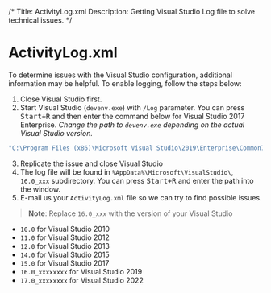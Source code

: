 /*
Title: ActivityLog.xml
Description: Getting Visual Studio Log file to solve technical issues.
*/

# ActivityLog.xml

To determine issues with the Visual Studio configuration, additional information may be helpful. To enable logging, follow the steps below:

1. Close Visual Studio first.
2. Start Visual Studio (`devenv.exe`) with `/Log` parameter. You can press <kbd>Start+R</kbd> and then enter the command below for Visual Studio 2017 Enterprise. *Change the path to `devenv.exe` depending on the actual Visual Studio version.*
```bash
"C:\Program Files (x86)\Microsoft Visual Studio\2019\Enterprise\Common7\IDE\devenv.exe" /Log
```
3. Replicate the issue and close Visual Studio
4. The log file will be found in `%AppData%\Microsoft\VisualStudio\`, `16.0_xxx` subdirectory. You can press <kbd>Start+R</kbd> and enter the path into the window.
5. E-mail us your `ActivityLog.xml` file so we can try to find possible issues.

> **Note**: Replace `16.0_xxx` with the version of your Visual Studio

* `10.0` for Visual Studio 2010
* `11.0` for Visual Studio 2012
* `12.0` for Visual Studio 2013
* `14.0` for Visual Studio 2015
* `15.0` for Visual Studio 2017
* `16.0_xxxxxxxx` for Visual Studio 2019
* `17.0_xxxxxxxx` for Visual Studio 2022
